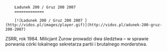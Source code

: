 
        Ładunek 200 / Gruz 200 2007 
        =============
        
        [![Ładunek 200 / Gruz 200 2007 ](http://vidos.pl/images/player.gif)](http://vidos.pl/adunek-200-gruz-200-2007)
        
        
 ZSRR, rok 1984. Milicjant Żurow prowadzi dwa śledztwa – w sprawie porwania córki lokalnego sekretarza partii i brutalnego morderstwa.
    